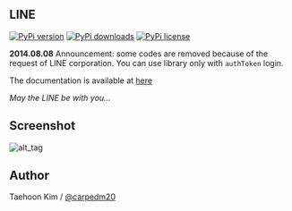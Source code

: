 LINE
----

[![PyPi version](https://pypip.in/v/line/badge.png?style=flat)](https://pypi.python.org/pypi/line)
[![PyPi downloads](https://pypip.in/d/line/badge.png?style=flat)](https://pypi.python.org/pypi/line)
[![PyPi license](https://pypip.in/license/line/badge.svg?style=flat)](https://pypi.python.org/pypi/line)

**2014.08.08** Announcement: some codes are removed because of the request of LINE corporation. You can use library only with `authToken` login.

The documentation is available at [here](http://carpedm20.github.io/line/)

*May the LINE be with you...*


Screenshot
----------

![alt_tag](http://3.bp.blogspot.com/-FX3ONLEKBBY/U9xJD8JkJbI/AAAAAAAAF2Q/1E7VXOkvYAI/s1600/%E1%84%89%E1%85%B3%E1%84%8F%E1%85%B3%E1%84%85%E1%85%B5%E1%86%AB%E1%84%89%E1%85%A3%E1%86%BA+2014-08-02+%E1%84%8B%E1%85%A9%E1%84%8C%E1%85%A5%E1%86%AB+10.47.15.png)


Author
------

Taehoon Kim / [@carpedm20](http://carpedm20.github.io/about/)


